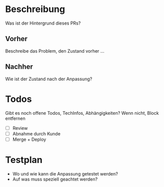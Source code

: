 # Beschreibung
Was ist der Hintergrund dieses PRs?

## Vorher
Beschreibe das Problem, den Zustand vorher ...

## Nachher
Wie ist der Zustand nach der Anpassung?

# Todos
Gibt es noch offene Todos, TechInfos, Abhängigkeiten? Wenn nicht, Block entfernen
- [ ] Review
- [ ] Abnahme durch Kunde
- [ ] Merge + Deploy

# Testplan
- Wo und wie kann die Anpassung getestet werden?
- Auf was muss speziell geachtet werden?
